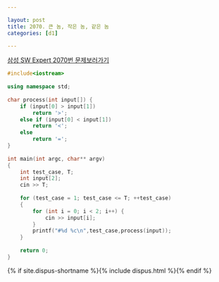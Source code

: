 ```yaml
---

layout: post
title: 2070. 큰 놈, 작은 놈, 같은 놈
categories: [d1]

---
```

[삼성 SW Expert 2070번 문제보러가기](https://swexpertacademy.com/main/code/problem/problemDetail.do?contestProbId=AV5QQ6qqA40DFAUq&categoryId=AV5QQ6qqA40DFAUq&categoryType=CODE)

```cpp
#include<iostream>
 
using namespace std;
 
char process(int input[]) {
    if (input[0] > input[1])
        return '>';
    else if (input[0] < input[1])
        return '<';
    else
        return '=';
}
 
int main(int argc, char** argv)
{
    int test_case, T;
    int input[2];
    cin >> T;
 
    for (test_case = 1; test_case <= T; ++test_case)
    {
        for (int i = 0; i < 2; i++) {
            cin >> input[i];
        }
        printf("#%d %c\n",test_case,process(input));
    }
 
    return 0;
}
```

{% if site.dispus-shortname %}{% include dispus.html %}{% endif %}